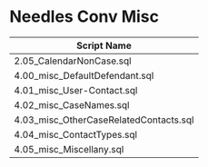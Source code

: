 # Needles Conv Misc

| Script Name |
|-------------|
| 2.05_CalendarNonCase.sql |
| 4.00_misc_DefaultDefendant.sql |
| 4.01_misc_User-Contact.sql |
| 4.02_misc_CaseNames.sql |
| 4.03_misc_OtherCaseRelatedContacts.sql |
| 4.04_misc_ContactTypes.sql |
| 4.05_misc_Miscellany.sql |
